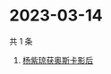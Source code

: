 # 2023-03-14

共 1 条

<!-- BEGIN ZHIHUSEARCH -->
<!-- 最后更新时间 Tue Mar 14 2023 01:08:58 GMT+0800 (China Standard Time) -->
1. [杨紫琼获奥斯卡影后](https://www.zhihu.com/search?q=杨紫琼获奥斯卡影后)
<!-- END ZHIHUSEARCH -->
